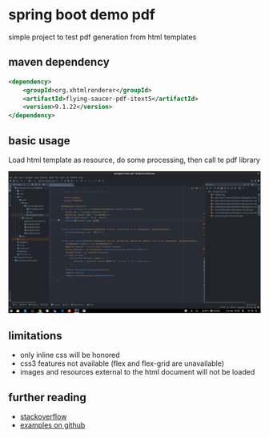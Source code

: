 # spring boot demo pdf

simple project to test pdf generation from html templates

## maven dependency

```xml
<dependency>
    <groupId>org.xhtmlrenderer</groupId>
    <artifactId>flying-saucer-pdf-itext5</artifactId>
    <version>9.1.22</version>
</dependency>
```

## basic usage

Load html template as resource, do some processing, then call te pdf library

![docs](docs.png)

## limitations

- only inline css will be honored
- css3 features not available (flex and flex-grid are unavailable)
- images and resources external to the html document will not be loaded

## further reading

- [stackoverflow](https://stackoverflow.com/questions/56752728/how-to-generate-pdf-of-html-page-in-java)
- [examples on github](https://github.com/flyingsaucerproject/flyingsaucer/tree/master/flying-saucer-examples/src/main/java)
